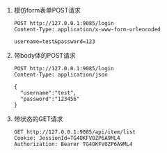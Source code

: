 1. 模仿form表单POST请求
    ```text
    POST http://127.0.0.1:9085/login
    Content-Type: application/x-www-form-urlencoded
    
    username=test&password=123
    ```
2. 带body体的POST请求
    ```text
    POST http://127.0.0.1:9085/login
    Content-Type: application/json
    
    {
      "username":"test",
      "password":"123456"
    }
    ```
3. 带状态的GET请求
    ```text
    GET http://127.0.0.1:9085/api/item/list
    Cookie: JessionId=TG4OKFVOZP6A9ML4
    Authorization: Bearer TG4OKFVOZP6A9ML4
    ```